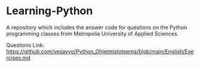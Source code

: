 # Learning-Python

A repository which includes the answer code for questions on the Python programming classes from Metropolia University of Applied Sciences.

Questions Link: https://github.com/vesavvo/Python_Ohjelmistoteema/blob/main/English/Exercises.md
